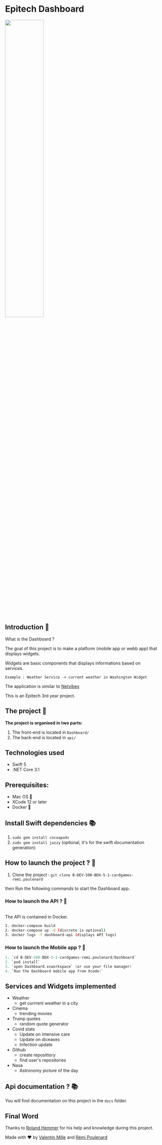 # Epitech Dashboard

<img src="https://github.com/theprojectguy/Dashboard/blob/main/images/loginDashboard.png" width="50%" height="50%">

## Introduction 👋

What is the Dashboard ?

The goal of this project is to make a platform (mobile app or webb app) that displays widgets.

Widgets are basic components that displays informations based on services.

`Example : Weather Service -> current weather in Washington Widget`

The application is similar to [Netvibes](https://www.netvibes.com/fr)

This is an Epitech 3rd year project.

## The project 🚀

**The project is organised in two parts:**
1. The front-end is located in `Dashboard/`
2. The back-end is located in `api/`

## Technologies used
- Swift 5
- .NET Core 3.1

## Prerequisites:
- Mac OS 🍎
- XCode 12 or later
- Docker 🐳

## Install Swift dependencies 📚
1. `sudo gem install cocoapods`
2. `sudo gem install jazzy` (optional, it's for the swift documentation generation)

## How to launch the project ? 📲

1. Clone the project : `git clone B-DEV-500-BDX-5-1-cardgames-remi.poulenard`

then Run the following commands to start the Dashboard app.

### How to launch the API ? 🔮
<br>
The API is contained in Docker.

```bash
1. docker-compose build
2. docker-compose up -d (discrete is optional)
3. docker logs -f dashboard-api (displays API logs)
```

### How to launch the Mobile app ? 📲

```swift
1. `cd B-DEV-500-BDX-5-1-cardgames-remi.poulenard/Dashboard`
2. `pod install`
3. `open Dashboard.xcworkspace` (or use your file manager)
4. `Run the Dashboard mobile app from Xcode!`
```

## Services and Widgets implemented
- Weather
    - get currrent weather in a city
- Cinema
    - trending movies
- Trump quotes
    - random quote generator
- Covid stats
    - Update on intensive care
    - Update on diceases
    - Infection update
- Github
    - create reposittory
    - find user's repositories
- Nasa
    - Astronomy picture of the day

## Api documentation ? 📚

You will find documentation on this project in the `docs` folder.

## Final Word

Thanks to [Roland Hemmer](https://github.com/rolandhemmer) for his help and knowledge during this project.


Made with ❤️ by [Valentin Mille](https://github.com/theprojectguy) and [Rémi Poulenard](https://github.com/mireus1)

